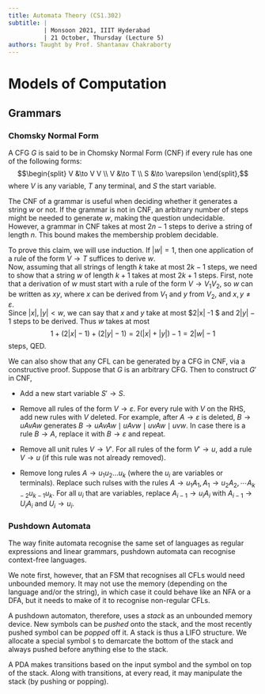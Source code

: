 ```yaml
---
title: Automata Theory (CS1.302)
subtitle: |
          | Monsoon 2021, IIIT Hyderabad
          | 21 October, Thursday (Lecture 5)
authors: Taught by Prof. Shantanav Chakraborty
---
```


# Models of Computation
## Grammars
### Chomsky Normal Form
A CFG $G$ is said to be in Chomsky Normal Form (CNF) if every rule has one of the following forms:
$$\begin{split}
V &\to V V \\
V &\to T \\
S &\to \varepsilon \end{split},$$
where $V$ is any variable, $T$ any terminal, and $S$ the start variable.  

The CNF of a grammar is useful when deciding whether it generates a string $w$ or not. If the grammar is not in CNF, an arbitrary number of steps might be needed to generate $w$, making the question undecidable.  
However, a grammar in CNF takes at most $2n-1$ steps to derive a string of length $n$. This bound makes the membership problem decidable.  

To prove this claim, we will use induction. If $|w| = 1$, then one application of a rule of the form $V \to T$ suffices to derive $w$.  
Now, assuming that all strings of length $k$ take at most $2k-1$ steps, we need to show that a string $w$ of length $k+1$ takes at most $2k+1$ steps. First, note that a derivation of $w$ must start with a rule of the form $V \to V_1 V_2$, so $w$ can be written as $xy$, where $x$ can be derived from $V_1$ and $y$ from $V_2$, and $x, y \neq \varepsilon$.  
Since $|x|, |y| < w$, we can say that $x$ and $y$ take at most $2|x| -1 $ and $2|y|-1$ steps to be derived. Thus $w$ takes at most
$$1 + (2|x|-1) + (2|y|-1) = 2(|x|+|y|)-1 = 2|w| - 1$$
steps, QED.  

We can also show that any CFL can be generated by a CFG in CNF, via a constructive proof. Suppose that $G$ is an arbitrary CFG. Then to construct $G'$ in CNF,

* Add a new start variable $S' \to S$.

* Remove all rules of the form $V \to \varepsilon$. For every rule with $V$ on the RHS, add new rules with $V$ deleted. For example, after $A \to \varepsilon$ is deleted, $B \to uAvAw$ generates $B \to uAvAw \mid uAvw \mid uvAw \mid uvw$. In case there is a rule $B \to A$, replace it with $B \to \varepsilon$ and repeat.

* Remove all unit rules $V \to V'$. For all rules of the form $V' \to u$, add a rule $V \to u$ (if this rule was not already removed).

* Remove long rules $A \to u_1 u_2 \dots u_k$ (where the $u_i$ are variables or terminals). Replace such rulses with the rules $A \to u_1 A_1, A_1 \to u_2 A_2, \cdots A_{k-2} u_{k-1} u_k$. For all $u_i$ that are variables, replace $A_{i-1} \to u_iA_i$ with $A_{i-1} \to U_iA_i$ and $U_i \to u_i$.

### Pushdown Automata
The way finite automata recognise the same set of languages as regular expressions and linear grammars, pushdown automata can recognise context-free languages.  

We note first, however, that an FSM that recognises all CFLs would need unbounded memory. It may not use the memory (depending on the language and/or the string), in which case it could behave like an NFA or a DFA, but it needs to make of it to recognise non-regular CFLs.  

A pushdown automaton, therefore, uses a *stack* as an unbounded memory device. New symbols can be *pushed* onto the stack, and the most recently pushed symbol can be *popped* off it. A stack is thus a LIFO structure. We allocate a special symbol `$` to demarcate the bottom of the stack and always pushed before anything else to the stack.  

A PDA makes transitions based on the input symbol and the symbol on top of the stack. Along with transitions, at every read, it may manipulate the stack (by pushing or popping).
